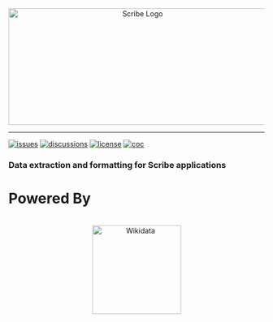 <div align="center">
  <a href="https://github.com/scribe-org/Scribe-Data"><img src="https://raw.githubusercontent.com/scribe-org/Organization/main/logo/ScribeAppLogo.png" width=512 height=230 alt="Scribe Logo"></a>
</div>

---

[![issues](https://img.shields.io/github/issues/scribe-org/Scribe-Data)](https://github.com/scribe-org/Scribe-Data/issues)
[![discussions](https://img.shields.io/github/discussions/scribe-org/Scribe-Data)](https://github.com/scribe-org/Scribe-Data/discussions)
[![license](https://img.shields.io/github/license/scribe-org/Scribe-Data.svg)](https://github.com/scribe-org/Scribe-Data/blob/main/LICENSE.txt)
[![coc](https://img.shields.io/badge/coc-Contributor%20Covenant-ff69b4.svg)](https://github.com/scribe-org/Scribe-Data/blob/main/.github/CODE_OF_CONDUCT.md)

### Data extraction and formatting for Scribe applications

# Powered By

<div align="center">
  <br>
  <a href="https://www.wikidata.org/"><img height="175" src="https://raw.githubusercontent.com/scribe-org/Scribe-iOS/main/Resources/GitHub/Images/wikidata_logo.png" alt="Wikidata"></a>
  <br>
</div>
